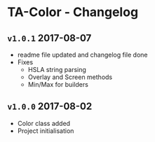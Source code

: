 # TA-Color - Changelog

## `v1.0.1` 2017-08-07

* readme file updated and changelog file done
* Fixes
	* HSLA string parsing
	* Overlay and Screen methods
	* Min/Max for builders

## `v1.0.0` 2017-08-02

* Color class added
* Project initialisation